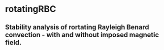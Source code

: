 # rotatingRBC
## Stability analysis of rortating Rayleigh Benard convection - with and without imposed magnetic field.
